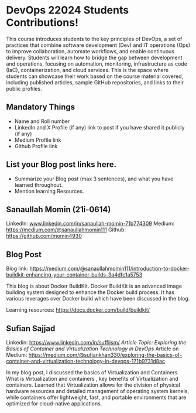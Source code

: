 # DevOps 22024 Students Contributions! 

This course introduces students to the key principles of DevOps, a set of practices that combine software development (Dev) and IT operations (Ops) to improve collaboration, automate workflows, and enable continuous delivery. Students will learn how to bridge the gap between development and operations, focusing on automation, monitoring, infrastructure as code (IaC), containerization, and cloud services. This is the space where students can showcase their work based on the course material covered, including published articles, sample GitHub repositories, and links to their public profiles.

## Mandatory Things
- Name and Roll number
- LinkedIn and X Profile (if any) link to post if you have shared it publicly (if any)
- Medium Profile link
- Github Profile link

## List your Blog post links here.
- Summarize your Blog post (max 3 sentences), and what you have learned throughout.
- Mention learning Resources. 

## Sanaullah Momin (21i-0614)

LinkedIn: www.linkedin.com/in/sanaullah-momin-71b774309
Medium: https://medium.com/@sanaullahmomin111
Github: https://github.com/momin4930

## Blog Post
Blog link: https://medium.com/@sanaullahmomin111/introduction-to-docker-buildkit-enhancing-your-container-builds-3a4dfc1a5753

This blog is about Docker BuildKit. Docker BuildKit is an advanced image building system designed to enhance the Docker build process. It has various leverages over Docker build which have been discussed in the blog.

Learning resources: https://docs.docker.com/build/buildkit/

## Sufian Sajjad
Linkedin: https://www.linkedin.com/in/suffiism/
*Article Topic: Exploring the Basics of Container and Virtualization Technology in DevOps*
Article on Medium: https://medium.com/@sufiankhan330/exploring-the-basics-of-container-and-virtualization-technology-in-devops-171b9731d8ac

In my blog post, I discussed the basics of Virtualization and Containers. What is Virtualization and containers , key benefits of Virtualization and containers. Learned that Virtualization allows for the division of physical hardware resources and detailed management of operating system kernels, while containers offer lightweight, fast, and portable environments that are optimized for cloud-native applications.